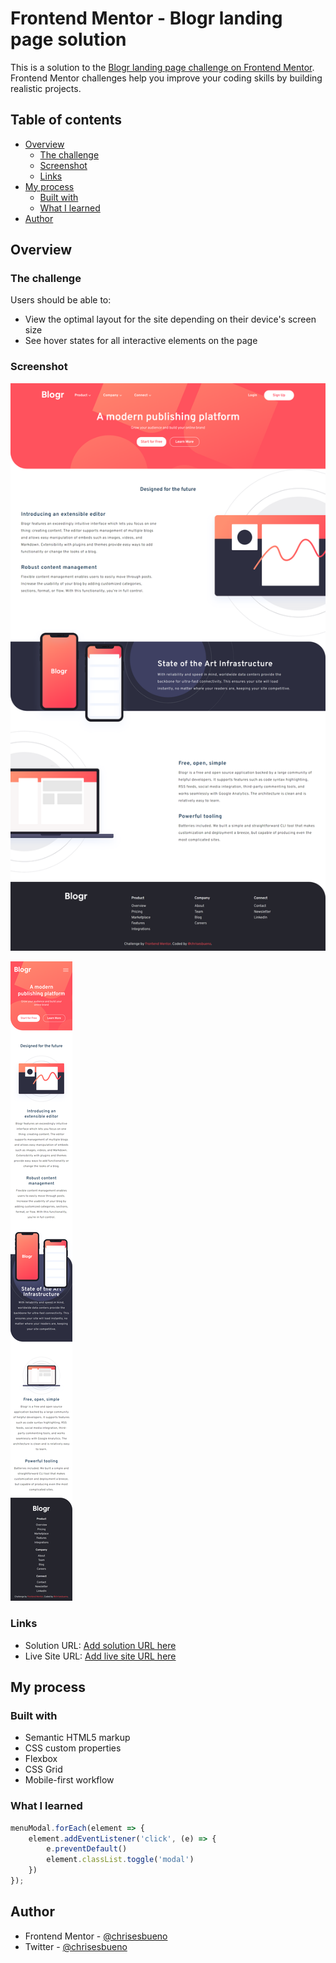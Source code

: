# Frontend Mentor - Blogr landing page solution

This is a solution to the [Blogr landing page challenge on Frontend Mentor](https://www.frontendmentor.io/challenges/blogr-landing-page-EX2RLAApP). Frontend Mentor challenges help you improve your coding skills by building realistic projects. 

## Table of contents

- [Overview](#overview)
  - [The challenge](#the-challenge)
  - [Screenshot](#screenshot)
  - [Links](#links)
- [My process](#my-process)
  - [Built with](#built-with)
  - [What I learned](#what-i-learned)
- [Author](#author)

## Overview

### The challenge

Users should be able to:

- View the optimal layout for the site depending on their device's screen size
- See hover states for all interactive elements on the page

### Screenshot

![](Desktop.png)

![](Mobile.png)

### Links

- Solution URL: [Add solution URL here](https://www.frontendmentor.io/solutions/blogr-landing-page-hnHHfg4Wbq)
- Live Site URL: [Add live site URL here](https://chrisesbueno.github.io/blogr-landing/)

## My process

### Built with

- Semantic HTML5 markup
- CSS custom properties
- Flexbox
- CSS Grid
- Mobile-first workflow

### What I learned

```js
menuModal.forEach(element => {
    element.addEventListener('click', (e) => {
        e.preventDefault()
        element.classList.toggle('modal')
    })
});
```

## Author

- Frontend Mentor - [@chrisesbueno](https://www.frontendmentor.io/profile/chrisesbueno)
- Twitter - [@chrisesbueno](https://www.twitter.com/chrisesbueno)

